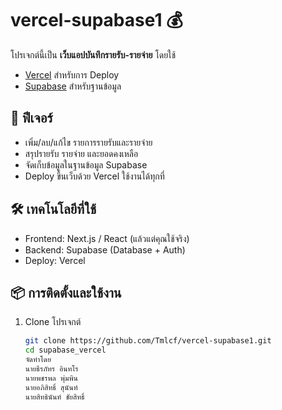 # vercel-supabase1 💰

โปรเจกต์นี้เป็น **เว็บแอปบันทึกรายรับ-รายจ่าย** โดยใช้  
- [Vercel](https://vercel-supabase1-u7jz.vercel.app/) สำหรับการ Deploy  
- [Supabase](https://supabase.com/dashboard/project/mpbungacnrcrpjdxvnpr) สำหรับฐานข้อมูล  

## 🚀 ฟีเจอร์
- เพิ่ม/ลบ/แก้ไข รายการรายรับและรายจ่าย  
- สรุปรายรับ รายจ่าย และยอดคงเหลือ  
- จัดเก็บข้อมูลในฐานข้อมูล Supabase  
- Deploy ขึ้นเว็บด้วย Vercel ใช้งานได้ทุกที่  

## 🛠️ เทคโนโลยีที่ใช้
- Frontend: Next.js / React (แล้วแต่คุณใช้จริง)  
- Backend: Supabase (Database + Auth)  
- Deploy: Vercel  

## 📦 การติดตั้งและใช้งาน
1. Clone โปรเจกต์  
   ```bash
   git clone https://github.com/Tmlcf/vercel-supabase1.git
   cd supabase_vercel
   จัดทำโดย
   นายธีรภัทร อินทโร
   นายพชรพล พุ่มพิน
   นายอภิสิทธิ์ สุนันท์
   นายสิทธินันท์ ชัยสิทธิ์
